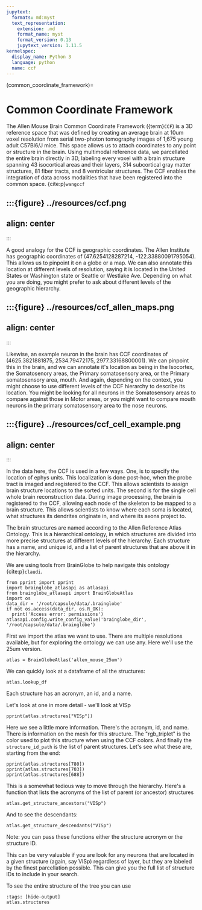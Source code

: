 ```yaml
---
jupytext:
  formats: md:myst
  text_representation:
    extension: .md
    format_name: myst
    format_version: 0.13
    jupytext_version: 1.11.5
kernelspec:
  display_name: Python 3
  language: python
  name: ccf
---
```


(common_coordinate_framework)=
# Common Coordinate Framework

The Allen Mouse Brain Common Coordinate Framework ({term}`CCF`) is a 3D reference space that was defined by creating an average brain at 10um voxel resolution from serial two-photon tomography images of 1,675 young adult C57Bl6/J mice. This space allows us to attach coordinates to any point or structure in the brain. Using multimodal reference data, we parcellated the entire brain directly in 3D, labeling every voxel with a brain structure spanning 43 isocortical areas and their layers, 314 subcortical gray matter structures, 81 fiber tracts, and 8 ventricular structures. The CCF enables the integration of data across modalities that have been registered into the common space. {cite:p}`wangccf`

:::{figure} ../resources/ccf.png
---
align: center
---
:::

A good analogy for the CCF is geographic coordinates. The Allen Institute has geographic coordinates of (47.6254128287214, -122.33880091795054). This allows us to pinpoint it on a globe or a map. We can also annotate this location at different levels of resolution, saying it is located in the United States or Washington state or Seattle or Westlake Ave. Depending on what you are doing, you might prefer to ask about different levels of the geographic hierarchy. 

:::{figure} ../resources/ccf_allen_maps.png
---
align: center
---
:::

Likewise, an example neuron in the brain has CCF coordinates of (4625.3821881875, 2534.79472175, 2977.33168800001). We can pinpoint this in the brain, and we can annotate it's location as being in the Isocortex, the Somatosenory areas, the Primary somatosensory area, or the Primary somatosensory area, mouth. And again, depending on the context, you might choose to use different levels of the CCF hierarchy to describe its location. You might be looking for all neurons in the Somatosensory areas to compare against those in Motor areas, or you might want to compare mouth neurons in the primary somatosensory area to the nose neurons.

:::{figure} ../resources/ccf_cell_example.png
---
align: center
---
:::


In the data here, the CCF is used in a few ways. One, is to specify the location of ephys units. This localization is done post-hoc, when the probe tract is imaged and registered to the CCF. This allows scientists to assign brain structure locations to the sorted units.
The second is for the single cell whole brain reconstruction data. During image processing, the brain is registered to the CCF, allowing each node of the skeleton to be mapped to a brain structure. This allows scientists to know where each soma is located, what structures its dendrites originate in, and where its axons project to. 

The brain structures are named according to the Allen Reference Atlas Ontology. This is a hierarchical ontology, in which structures are divided into more precise structures at different levels of the hierarchy. Each structure has a name, and unique id, and a list of parent structures that are above it in the hierarchy. 

We are using tools from BrainGlobe to help navigate this ontology {cite:p}`claudi`. 

```{code-cell} ipython3
from pprint import pprint
import brainglobe_atlasapi as atlasapi
from brainglobe_atlasapi import BrainGlobeAtlas
import os
data_dir = '/root/capsule/data/.brainglobe'
if not os.access(data_dir, os.R_OK):
  print('Access error: permissions')
atlasapi.config.write_config_value('brainglobe_dir', '/root/capsule/data/.brainglobe')
```

First we import the atlas we want to use. There are multiple resolutions available, but for exploring the ontology we can use any. Here we'll use the 25um version.

```{code-cell} ipython3
atlas = BrainGlobeAtlas('allen_mouse_25um')
```

We can quickly look at a dataframe of all the structures:

```{code-cell} ipython3
atlas.lookup_df
```

Each structure has an acronym, an id, and a name. 

Let's look at one in more detail - we'll look at VISp

```{code-cell} ipython3
pprint(atlas.structures["VISp"])
```

Here we see a little more information. There's the acronym, id, and name. There is information on the mesh for this structure. The "rgb_triplet" is the color used to plot this structure when using the CCF colors. And finally the `structure_id_path` is the list of parent structures. Let's see what these are, starting from the end:

```{code-cell} ipython3
pprint(atlas.structures[780])
pprint(atlas.structures[703])
pprint(atlas.structures[688])
```

This is a somewhat tedious way to move through the hierarchy. Here's a function that lists the acronyms of the list of parent (or ancestor) structures

```{code-cell} ipython3
atlas.get_structure_ancestors("VISp")
```

And to see the descendants:

```{code-cell} ipython3
atlas.get_structure_descendants("VISp")
```

Note: you can pass these functions either the structure acronym or the structure ID. 

This can be very valuable if you are look for any neurons that are located in a given structure (again, say VISp) regardless of layer, but they are labeled by the finest parcellation possible. This can give you the full list of structure IDs to include in your search. 

To see the entire structure of the tree you can use

```{code-cell} ipython3
:tags: [hide-output]
atlas.structures
```